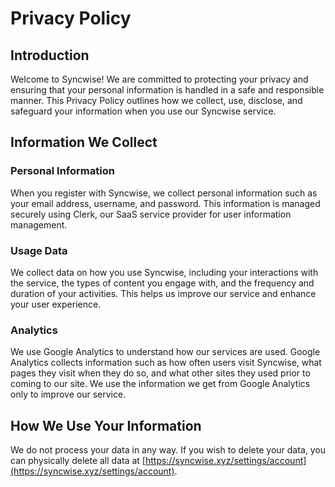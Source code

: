 # Privacy Policy

## Introduction

Welcome to Syncwise! We are committed to protecting your privacy and ensuring that your personal information is handled in a safe and responsible manner. This Privacy Policy outlines how we collect, use, disclose, and safeguard your information when you use our Syncwise service.

## Information We Collect

### Personal Information

When you register with Syncwise, we collect personal information such as your email address, username, and password. This information is managed securely using Clerk, our SaaS service provider for user information management.

### Usage Data

We collect data on how you use Syncwise, including your interactions with the service, the types of content you engage with, and the frequency and duration of your activities. This helps us improve our service and enhance your user experience.

### Analytics

We use Google Analytics to understand how our services are used. Google Analytics collects information such as how often users visit Syncwise, what pages they visit when they do so, and what other sites they used prior to coming to our site. We use the information we get from Google Analytics only to improve our service.

## How We Use Your Information

We do not process your data in any way. If you wish to delete your data, you can physically delete all data at [https://syncwise.xyz/settings/account](https://syncwise.xyz/settings/account).
